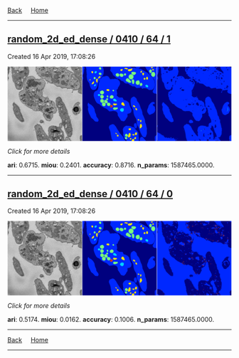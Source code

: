 
[Back](..)&nbsp;&nbsp;&nbsp;&nbsp;&nbsp;[Home](https://leapmanlab.github.io/snapshots)

---

<div class="summary"><a href="1"><h2>random_2d_ed_dense / 0410 / 64 / 1</h2></a><p>Created 16 Apr 2019, 17:08:26
</p><a href="1"><img src="1/media/summary.png" align="center"></a><p>
<i>Click for more details</i>
</p></div>

**ari**: 0.6715. **miou**: 0.2401. **accuracy**: 0.8716. **n_params**: 1587465.0000. 

---

<div class="summary"><a href="0"><h2>random_2d_ed_dense / 0410 / 64 / 0</h2></a><p>Created 16 Apr 2019, 17:08:26
</p><a href="0"><img src="0/media/summary.png" align="center"></a><p>
<i>Click for more details</i>
</p></div>

**ari**: 0.5174. **miou**: 0.0162. **accuracy**: 0.1006. **n_params**: 1587465.0000. 

---

[Back](..)&nbsp;&nbsp;&nbsp;&nbsp;&nbsp;[Home](https://leapmanlab.github.io/snapshots)

---